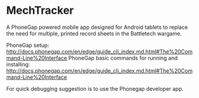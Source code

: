 # MechTracker

A PhoneGap powered mobile app designed for Android tablets to replace the need for multiple, printed record sheets in the Battletech wargame.

PhoneGap setup: http://docs.phonegap.com/en/edge/guide_cli_index.md.html#The%20Command-Line%20Interface
PhoneGap basic commands for running and installing: http://docs.phonegap.com/en/edge/guide_cli_index.md.html#The%20Command-Line%20Interface

For quick debugging suggestion is to use the Phonegap developer app.